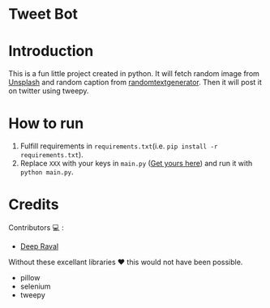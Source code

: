 # Tweet Bot

# Introduction
This is a fun little project created in python. It will fetch random image from [Unsplash](https://source.unsplash.com/) and random caption from [randomtextgenerator](https://randomtextgenerator.com/). Then it will post it on twitter using tweepy.

# How to run 

  1. Fulfill requirements in ```requirements.txt```(i.e. ```pip install -r requirements.txt```).
  2. Replace ```XXX``` with your keys in ```main.py``` ([Get yours here](https://developer.twitter.com/)) and run it with
     ```python main.py```.

# Credits

Contributors :computer: : 
  
  * [Deep Raval](https://github.com/imdeep2905)

Without these excellant libraries :heart: this would not have been possible.
   
   * pillow
   * selenium
   * tweepy

